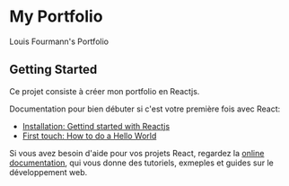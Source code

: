 # My Portfolio

Louis Fourmann's Portfolio

## Getting Started

Ce projet consiste à créer mon portfolio en Reactjs.

Documentation pour bien débuter si c'est votre première fois avec React:

- [Installation: Gettind started with Reactjs](https://reactjs.org/docs/getting-started.html)
- [First touch: How to do a Hello World](https://reactjs.org/docs/hello-world.html)

Si vous avez besoin d'aide pour vos projets React, regardez la
[online documentation](https://beta.reactjs.org/), qui vous donne des tutoriels,
exmeples et guides sur le développement web.